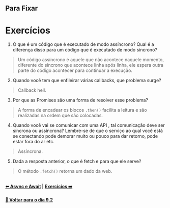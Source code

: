 ## Para Fixar

# Exercícios
1) O que é um código que é executado de modo assíncrono? Qual é a diferença disso para um código que é executado de modo síncrono?
> Um código assíncrono é aquele que não acontece naquele momento, diferente do síncrono que acontece linha após linha, ele espera outra parte do código acontecer para continuar a execução.
2) Quando você tem que enfileirar várias callbacks, que problema surge?
> Callback hell.
3) Por que as Promises são uma forma de resolver esse problema?
> A forma de encadear os blocos `.then()` facilita a leitura e são realizadas na ordem que são colocadas.
4) Quando você vai se comunicar com uma API , tal comunicação deve ser síncrona ou assíncrona? Lembre-se de que o serviço ao qual você está se conectando pode demorar muito ou pouco para dar retorno, pode estar fora do ar etc.
> Assíncrona.
5) Dada a resposta anterior, o que é fetch e para que ele serve?
> O método `.fetch()` retorna um dado da web.

##

#### [:arrow_left: Async e Await](./async-await.md#async-e-await) | [Exercícios :arrow_right:](../X-agora-a-pratica/exercicios.md#exercícios)

#### [:date: Voltar para o dia 9.2](../#92-javascript-assíncrono---fetch-api-e-asyncawait)
